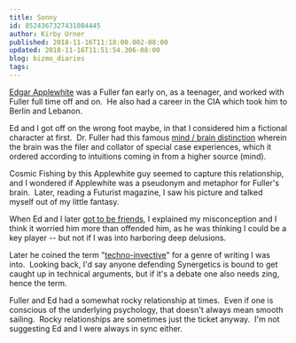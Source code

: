 ```yaml
---
title: Sonny
id: 8524367327431084445
author: Kirby Urner
published: 2018-11-16T11:18:00.002-08:00
updated: 2018-11-16T11:51:54.306-08:00
blog: bizmo_diaries
tags: 
---
```


[Edgar Applewhite](http://mybizmo.blogspot.com/2005/02/ayatollah-of-tetrahedron.html) was a Fuller fan early on, as a teenager, and worked with Fuller full time off and on.  He also had a career in the CIA which took him to Berlin and Lebanon.

Ed and I got off on the wrong foot maybe, in that I considered him a fictional character at first.  Dr. Fuller had this famous [mind / brain distinction](https://medium.com/@kirbyurner/of-mind-and-brain-7b15ee64d4a6) wherein the brain was the filer and collator of special case experiences, which it ordered according to intuitions coming in from a higher source (mind).

Cosmic Fishing by this Applewhite guy seemed to capture this relationship, and I wondered if Applewhite was a pseudonym and metaphor for Fuller's brain.  Later, reading a Futurist magazine, I saw his picture and talked myself out of my little fantasy.

When Ed and I later [got to be friends](http://www.grunch.net/synergetics/applewhites.html), I explained my misconception and I think it worried him more than offended him, as he was thinking I could be a key player -- but not if I was into harboring deep delusions.

Later he coined the term "[techno-invective](https://mybizmo.blogspot.com/2006/10/more-technoinvective.html)" for a genre of writing I was into.  Looking back, I'd say anyone defending Synergetics is bound to get caught up in technical arguments, but if it's a debate one also needs zing, hence the term.

Fuller and Ed had a somewhat rocky relationship at times.  Even if one is conscious of the underlying psychology, that doesn't always mean smooth sailing.  Rocky relationships are sometimes just the ticket anyway.  I'm not suggesting Ed and I were always in sync either.